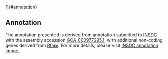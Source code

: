 []{#annotation}

Annotation
----------

The annotation presented is derived from annotation submitted to
[INSDC](http://www.insdc.org) with the assembly accession
[GCA\_000977295.1](http://www.ebi.ac.uk/ena/data/view/GCA_000977295.1),
with additional non-coding genes derived from
[Rfam](http://rfam.xfam.org/). For more details, please visit [INSDC
annotation
import](http://ensemblgenomes.org/info/data/insdc_annotation).
